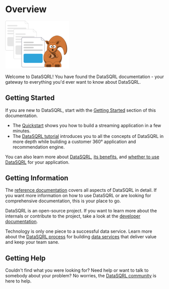 # Overview

<img src="/img/generic/undraw_documentation.svg" alt="Nut Shop Tutorial >" width="40%"/>

Welcome to DataSQRL! You have found the DataSQRL documentation - your gateway to everything you'd ever want to know about DataSQRL.

## Getting Started

If you are new to DataSQRL, start with the [Getting Started](../getting-started/overview) section of this documentation. 

* The [Quickstart](../getting-started/quickstart) shows you how to build a streaming application in a few minutes. 
* The [DataSQRL tutorial](../getting-started/intro/overview) introduces you to all the concepts of DataSQRL in more depth while building a customer 360° application and recommendation engine.

You can also learn more about [DataSQRL](../getting-started/concepts/datasqrl), [its benefits](../getting-started/concepts/why-datasqrl), and [whether to use DataSQRL](../getting-started/concepts/when-datasqrl) for your application.

## Getting Information

The [reference documentation](../reference/overview) covers all aspects of DataSQRL in detail. If you want more information on how to use DataSQRL or are looking for comprehensive documentation, this is your place to go.

DataSQRL is an open-source project. If you want to learn more about the internals or contribute to the project, take a look at the [developer documentation](../dev/overview).

Technology is only one piece to a successful data service. Learn more about the [DataSQRL process](../process/intro) for building [data services](../reference/concepts/data-service) that deliver value and keep your team sane.

## Getting Help

Couldn't find what you were looking for? Need help or want to talk to somebody about your problem? No worries, the [DataSQRL community](/community) is here to help.